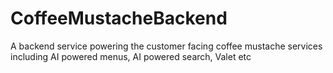 # CoffeeMustacheBackend
A backend service powering the customer facing coffee mustache services including AI powered menus, AI powered search, Valet etc
